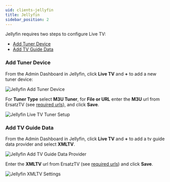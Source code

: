 ```yaml
---
uid: clients-jellyfin
title: Jellyfin
sidebar_position: 2
---
```


Jellyfin requires two steps to configure Live TV:

- [Add Tuner Device](#add-tuner-device)
- [Add TV Guide Data](#add-tv-guide-data)

### Add Tuner Device

From the Admin Dashboard in Jellyfin, click **Live TV** and **+** to add a new tuner device:

![Jellyfin Add Tuner Device](/images/docs/jellyfin-add-tuner-device.png)

For **Tuner Type** select **M3U Tuner**, for **File or URL** enter the **M3U** url from ErsatzTV (see [required urls](/docs/clients/#required-urls)), and click **Save**.

![Jellyfin Live TV Tuner Setup](/images/docs/jellyfin-live-tv-tuner-setup.png)

### Add TV Guide Data

From the Admin Dashboard in Jellyfin, click **Live TV** and **+** to add a tv guide data provider and select **XMLTV**.

![Jellyfin Add TV Guide Data Provider](/images/docs/jellyfin-add-tv-guide-data-provider.png)

Enter the **XMLTV** url from ErsatzTV (see [required urls](/docs/clients/#required-urls)) and click **Save**.

![Jellyfin XMLTV Settings](/images/docs/jellyfin-xmltv-settings.png)
